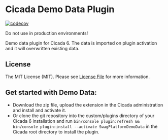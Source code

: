 # Cicada Demo Data Plugin

[![codecov](https://codecov.io/github/shopware/SwagPlatformDemoData/graph/badge.svg?token=X9E821G7N8)](https://codecov.io/github/shopware/SwagPlatformDemoData)

Do not use in production environments!

Demo data plugin for Cicada 6. The data is imported on plugin activation and it will overwritten existing data.

## License

The MIT License (MIT). Please see [License File](LICENSE) for more information.

## Get started with Demo Data:
- Download the zip file, upload the extension in the Cicada administration and install and activate it.
- Or clone the git repository into the custom/plugins directory of your Cicada 6 installation and run `bin/console plugin:refresh && bin/console plugin:install --activate SwagPlatformDemoData` in the Cicada root directory to install the plugin.

